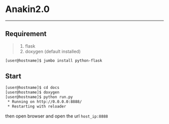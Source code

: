 # Anakin2.0
---

## Requirement

> 1. flask
> 2. doxygen (default installed)

```bash
[user@hostname]$ jumbo install python-flask
```

## Start

```bash
[user@hostname]$ cd docs
[user@hostname]$ doxygen
[user@hostname]$ python run.py
 * Running on http://0.0.0.0:8888/
 * Restarting with reloader

```

then open browser and open the url `host_ip:8888`
